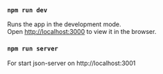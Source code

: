 
### `npm run dev`

Runs the app in the development mode.\
Open [http://localhost:3000](http://localhost:3000) to view it in the browser.

### `npm run server`
For start json-server on
http://localhost:3001


